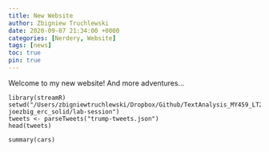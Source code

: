 ```yaml
---
title: New Website
author: Zbigniew Truchlewski
date: 2020-09-07 21:34:00 +0000
categories: [Nerdery, Website]
tags: [news]
toc: true
pin: true
---
```


Welcome to my new website! And more adventures...

```
library(streamR)
setwd("/Users/zbigniewtruchlewski/Dropbox/Github/TextAnalysis_MY459_LT2020/pset2-joezbig_erc_solid/lab-session")
tweets <- parseTweets("trump-tweets.json")
head(tweets)
```


```{r, echo=TRUE}
summary(cars)
```
